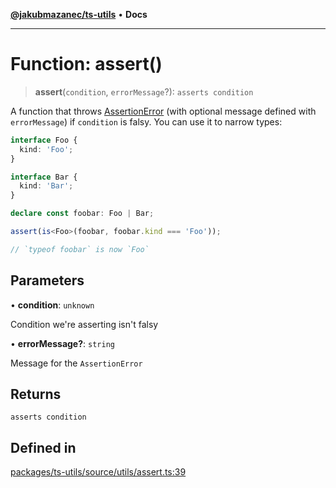 [**@jakubmazanec/ts-utils**](../README.md) • **Docs**

---

# Function: assert()

> **assert**(`condition`, `errorMessage`?): `asserts condition`

A function that throws [AssertionError](../classes/AssertionError.md) (with optional message defined
with `errorMessage`) if `condition` is falsy. You can use it to narrow types:

```TypeScript
interface Foo {
  kind: 'Foo';
}

interface Bar {
  kind: 'Bar';
}

declare const foobar: Foo | Bar;

assert(is<Foo>(foobar, foobar.kind === 'Foo'));

// `typeof foobar` is now `Foo`
```

## Parameters

• **condition**: `unknown`

Condition we're asserting isn't falsy

• **errorMessage?**: `string`

Message for the `AssertionError`

## Returns

`asserts condition`

## Defined in

[packages/ts-utils/source/utils/assert.ts:39](https://github.com/jakubmazanec/tools/blob/e8e1a063ee4a3ba5413ab6c19f760853c220a8ce/packages/ts-utils/source/utils/assert.ts#L39)

